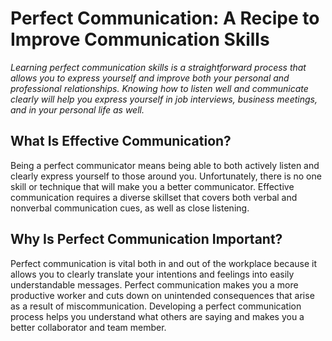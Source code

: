 # Perfect Communication: A Recipe to Improve Communication Skills

*Learning perfect communication skills is a straightforward process that allows you to express yourself and improve both your personal and professional relationships. Knowing how to listen well and communicate clearly will help you express yourself in job interviews, business meetings, and in your personal life as well.*

## What Is Effective Communication?

Being a perfect communicator means being able to both actively listen and clearly express yourself to those around you. Unfortunately, there is no one skill or technique that will make you a better communicator. Effective communication requires a diverse skillset that covers both verbal and nonverbal communication cues, as well as close listening. 

## Why Is Perfect Communication Important?

Perfect communication is vital both in and out of the workplace because it allows you to clearly translate your intentions and feelings into easily understandable messages. Perfect communication makes you a more productive worker and cuts down on unintended consequences that arise as a result of miscommunication. Developing a perfect communication process helps you understand what others are saying and makes you a better collaborator and team member. 